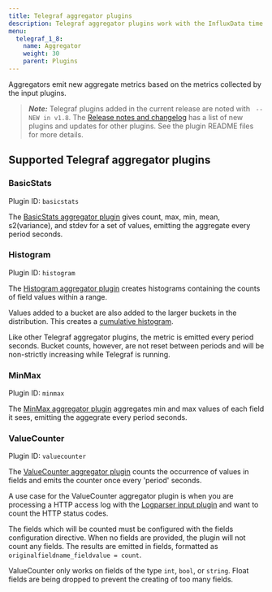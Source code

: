 ```yaml
---
title: Telegraf aggregator plugins
description: Telegraf aggregator plugins work with the InfluxData time series platfrom to create aggregate metrics (for example, mean, min, max, quantiles, etc.) collected by the input plugins. Aggregator plugins include support for basic statistics, histograms, and min/max values.
menu:
  telegraf_1_8:
    name: Aggregator
    weight: 30
    parent: Plugins
---
```


Aggregators emit new aggregate metrics based on the metrics collected by the input plugins.

> ***Note:*** Telegraf plugins added in the current release are noted with ` -- NEW in v1.8`.
>The [Release notes and changelog](/telegraf/v1.8/about_the_project/release-notes-changelog) has a list of new plugins and updates for other plugins. See the plugin README files for more details.

## Supported Telegraf aggregator plugins


### BasicStats

Plugin ID: `basicstats`

The [BasicStats aggregator plugin](https://github.com/influxdata/telegraf/blob/release-1.8/plugins/aggregators/basicstats/README.md) gives count, max, min, mean, s2(variance), and stdev for a set of values, emitting the aggregate every period seconds.

### Histogram

Plugin ID: `histogram`

The [Histogram aggregator plugin](https://github.com/influxdata/telegraf/blob/release-1.8/plugins/aggregators/histogram/README.md) creates histograms containing the counts of field values within a range.

Values added to a bucket are also added to the larger buckets in the distribution. This creates a [cumulative histogram](https://upload.wikimedia.org/wikipedia/commons/5/53/Cumulative_vs_normal_histogram.svg).

Like other Telegraf aggregator plugins, the metric is emitted every period seconds. Bucket counts, however, are not reset between periods and will be non-strictly increasing while Telegraf is running.

### MinMax

Plugin ID: `minmax`

The [MinMax aggregator plugin](https://github.com/influxdata/telegraf/blob/release-1.8/plugins/aggregators/minmax/README.md) aggregates min and max values of each field it sees, emitting the aggegrate every period seconds.

### ValueCounter

Plugin ID: `valuecounter`

The [ValueCounter aggregator plugin](https://github.com/influxdata/telegraf/blob/release-1.8/plugins/aggregators/valuecounter/README.md) counts the occurrence of values in fields and emits the counter once every 'period' seconds.

A use case for the ValueCounter aggregator plugin is when you are processing a HTTP access log with the [Logparser input plugin](/telegraf/v1.8/plugins/inputs/#logparser) and want to count the HTTP status codes.

The fields which will be counted must be configured with the fields configuration directive. When no fields are provided, the plugin will not count any fields.
The results are emitted in fields, formatted as `originalfieldname_fieldvalue = count`.

ValueCounter only works on fields of the type `int`, `bool`, or `string`. Float fields are being dropped to prevent the creating of too many fields.
